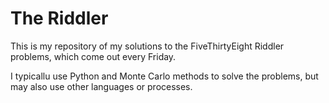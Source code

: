 # The Riddler

This is my repository of my solutions to the FiveThirtyEight Riddler problems, which come out every Friday.

I typicallu use Python and Monte Carlo methods to solve the problems, but may also use other languages or processes.